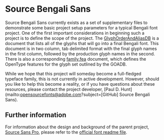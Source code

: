 # Source Bengali Sans

Source Bengali Sans currently exists as a set of supplementary files to demonstrate some basic project setup parameters for a typical Bengali font project. One of the first important considerations in beginning such a project is to define the scope of the project. The [GlyphOrderAndAliasDB](GlyphOrderAndAliasDB) is a document that lists all of the glyphs that will go into a final Bengali font. This document is in two column, tab delimited format with the final glyph names in the first column, followed by the production glyph names in the second. There is also a corresponding [family.fea](family.fea) document, which defines the OpenType features for the glyph set outlined by the GOADB.

While we hope that this project will someday become a full-fledged typeface family, this is not currently in active development. However, should you like to help this become a reality, or if you have questions about these resources, please contact the project developer, [Paul D. Hunt](mailto:opensourcefonts@adobe.com?subject=[GitHub] Source Bengali Sans).

## Further information

For information about the design and background of the parent project, [Source Sans Pro](https://github.com/adobe-fonts/source-sans-pro), please refer to the [official font readme file](https://rawgit.com/adobe-fonts/source-sans-pro/master/SourceSansProReadMe.html).
